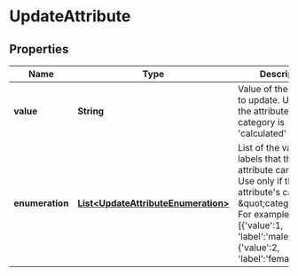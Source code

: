 
# UpdateAttribute

## Properties
Name | Type | Description | Notes
------------ | ------------- | ------------- | -------------
**value** | **String** | Value of the attribute to update. Use only if the attribute&#39;s category is &#39;calculated&#39; or &#39;global&#39; |  [optional]
**enumeration** | [**List&lt;UpdateAttributeEnumeration&gt;**](UpdateAttributeEnumeration.md) | List of the values and labels that the attribute can take. Use only if the attribute&#39;s category is \&quot;category\&quot;. For example, [{&#39;value&#39;:1, &#39;label&#39;:&#39;male&#39;}, {&#39;value&#39;:2, &#39;label&#39;:&#39;female&#39;}] |  [optional]



